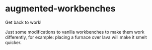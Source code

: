 # augmented-workbenches
Get back to work!

Just some modifications to vanilla workbenches to make them work differently, for example: placing a furnace over lava will make it smelt quicker.
